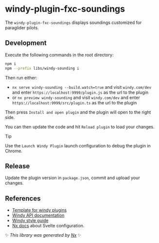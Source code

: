 # windy-plugin-fxc-soundings

The `windy-plugin-fxc-soundings` displays soundings customized for paraglider pilots.

## Development

Execute the following commands in the root directory:

```bash
npm i
npm --prefix libs/windy-sounding i
```

Then run either:

- `nx serve windy-sounding --build.watch=true` and visit `windy.com/dev` and enter `https://localhost:9999/plugin.js` as the url to the plugin
- or `nx preview windy-sounding` and visit `windy.com/dev` and enter `https://localhost:9999/src/plugin.ts` as the url to the plugin

Then press `Install and open plugin` and the plugin will open to the right side.

You can then update the code and hit `Reload plugin` to load your changes.

> [!TIP]
> Use the `Launch Windy Plugin` launch configuration to debug the plugin in Chrome.

## Release

Update the plugin version in `package.json`, commit and upload your changes.

## References

- [Template for windy plugins](https://github.com/windycom/windy-plugin-template)
- [Windy API documentation](https://docs.windy-plugins.com/)
- [Windy style guide](https://docs.windy-plugins.com/styles/index.html)
- [Nx docs](https://nx.dev/showcase/example-repos/add-svelte) about Svelte configuration.

✨ _This library was generated by [Nx](https://nx.dev)_ ✨

